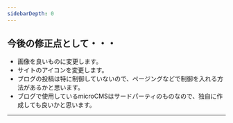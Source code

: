 ```yaml
---
sidebarDepth: 0
---
```

## 今後の修正点として・・・
+ 画像を良いものに変更します。
+ サイトのアイコンを変更します。
+ ブログの投稿は特に制御していないので、ページングなどで制御を入れる方法があるかと思います。
+ ブログで使用しているmicroCMSはサードパーティのものなので、独自に作成しても良いかと思います。

---
